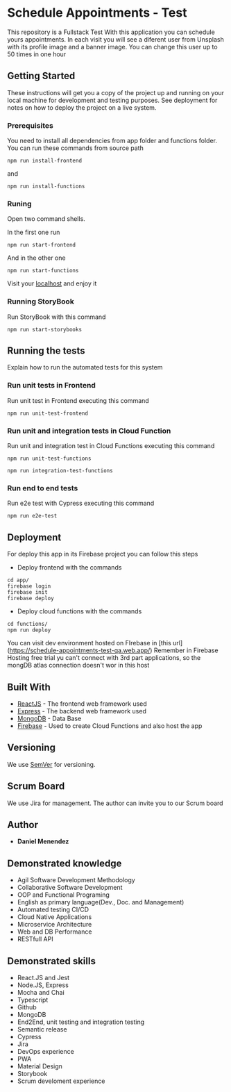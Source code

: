 # Schedule Appointments - Test

This repository is a Fullstack Test
With this application you can schedule yours appointments.
In each visit you will see a diferent user from Unsplash with its profile image and a banner image.
You can change this user up to 50 times in one hour

## Getting Started

These instructions will get you a copy of the project up and running on your local machine for development and testing purposes. See deployment for notes on how to deploy the project on a live system.

### Prerequisites

You need to install all dependencies from app folder and functions folder. You can run these commands from source path

```
npm run install-frontend
```
and
```
npm run install-functions
```

### Runing

Open two command shells.

In the first one run

```
npm run start-frontend
```

And in the other one

```
npm run start-functions
```

Visit your [localhost](http://localhost:3000/) and enjoy it

### Running StoryBook

Run StoryBook with this command

```
npm run start-storybooks
```

## Running the tests

Explain how to run the automated tests for this system

### Run unit tests in Frontend

Run unit test in Frontend executing this command

```
npm run unit-test-frontend
```

### Run unit and integration tests in Cloud Function

Run unit and integration test in Cloud Functions executing this command

```
npm run unit-test-functions
```

```
npm run integration-test-functions
```

### Run end to end tests

Run e2e test with Cypress executing this command

```
npm run e2e-test
```

## Deployment

For deploy this app in its Firebase project you can follow this steps
* Deploy frontend with the commands
```
cd app/
firebase login
firebase init
firebase deploy
```
* Deploy cloud functions with the commands
```
cd functions/
npm run deploy
```

You can visit dev environment hosted on FIrebase in [this url] (https://schedule-appointments-test-qa.web.app/)
Remember in Firebase Hosting free trial yu can't connect with 3rd part applications, so the mongDB atlas connection doesn't wor in this host

## Built With

* [ReactJS](https://reactjs.org/docs/getting-started.html) - The frontend web framework used
* [Express](https://expressjs.com/) - The backend web framework used
* [MongoDB](https://www.mongodb.com/) - Data Base
* [Firebase](https://firebase.google.com/docs/functions) - Used to create Cloud Functions and also host the app

## Versioning

We use [SemVer](http://semver.org/) for versioning.

## Scrum Board

We use Jira for management. The author can invite you to our Scrum board

## Author

* **Daniel Menendez**

## Demonstrated knowledge
* Agil Software Development Methodology
* Collaborative Software Development
* OOP and Functional Programing
* English as primary language(Dev., Doc. and Management)
* Automated testing CI/CD
* Cloud Native Applications
* Microservice Architecture
* Web and DB Performance
* RESTfull API

## Demonstrated skills
* React.JS and Jest
* Node.JS, Express
* Mocha and Chai
* Typescript
* Github
* MongoDB
* End2End, unit testing and integration testing
* Semantic release
* Cypress
* Jira
* DevOps experience
* PWA
* Material Design
* Storybook
* Scrum develoment experience

